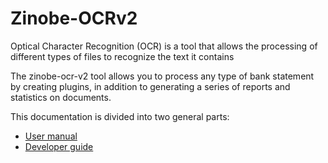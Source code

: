 # Zinobe-OCRv2

Optical Character Recognition (OCR) is a tool that allows the processing of different types of files to recognize the text it contains

The zinobe-ocr-v2 tool allows you to process any type of bank statement by creating plugins, in addition to generating a series of reports and statistics on documents.

This documentation is divided into two general parts:

- [User manual](user_manual.md)
- [Developer guide](developer_guide.md)